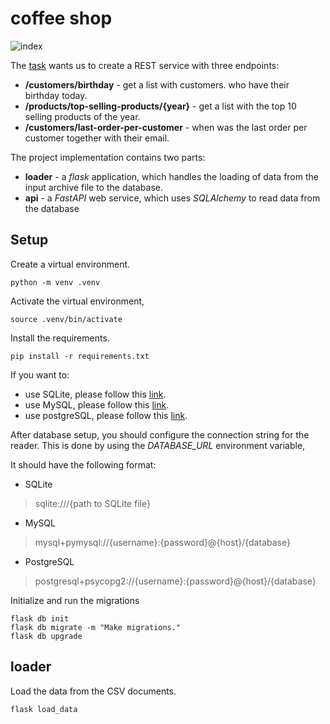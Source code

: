 # coffee shop

 ![index](https://github.com/batetopro/coffeeshop/blob/main/assets/index.png?raw=true)

The [task](https://github.com/batetopro/coffeeshop/raw/main/assets/task.pdf) 
wants us to create a REST service with three endpoints:

* **/customers/birthday** - get a list with customers. who have their birthday today.
* **/products/top-selling-products/{year}** - get a list with the top 10 selling products of the year.
* **/customers/last-order-per-customer** - when was the last order per customer together with their email.

The project implementation contains two parts:
* **loader** - a *flask* application, which handles the loading of data from the 
input archive file to the database.
* **api** - a *FastAPI* web service, which uses *SQLAlchemy* to read data from the 
database

## Setup
Create a virtual environment.
```commandline
python -m venv .venv
```

Activate the virtual environment,
```commandline
source .venv/bin/activate
```

Install the requirements. 
```commandline
pip install -r requirements.txt
```

If you want to:
* use SQLite, please follow this [link](https://www.tutorialspoint.com/sqlite/sqlite_installation.htm).
* use MySQL, please follow this [link](https://www.digitalocean.com/community/tutorials/how-to-create-a-new-user-and-grant-permissions-in-mysql).
* use postgreSQL, please follow this [link](https://medium.com/coding-blocks/creating-user-database-and-adding-access-on-postgresql-8bfcd2f4a91e). 

After database setup, you should configure the connection string for the reader.
This is done by using the *DATABASE_URL* environment variable, 

It should have the following format:
* SQLite
> sqlite:///{path to SQLite file}
* MySQL
> mysql+pymysql://{username}:{password}@{host}/{database}
* PostgreSQL
> postgresql+psycopg2://{username}:{password}@{host}/{database}

Initialize and run the migrations
```commandline
flask db init
flask db migrate -m "Make migrations."
flask db upgrade
```

## loader
Load the data from the CSV documents.
```commandline
flask load_data
```
